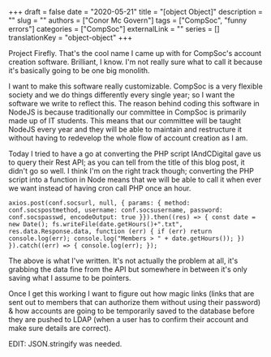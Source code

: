 +++ 
draft = false
date = "2020-05-21"
title = "[object Object]"
description = ""
slug = ""
authors = ["Conor Mc Govern"]
tags = ["CompSoc", "funny errors"]
categories = ["CompSoc"]
externalLink = ""
series = []
translationKey = "object-object"
+++

Project Firefly. That's the cool name I came up with for CompSoc's account creation software. Brilliant, I know. I'm not really sure what to call it because it's basically going to be one big monolith.

I want to make this software really customizable. CompSoc is a very flexible society and we do things differently every single year; so I want the software we write to reflect this. The reason behind coding this software in NodeJS is because traditionally our committee in CompSoc is primarily made up of IT students. This means that our committee will be taught NodeJS every year and they will be able to maintain and restructure it without having to redevelop the whole flow of account creation as I am.

Today I tried to have a go at converting the PHP script IAndCDigital gave us to query their Rest API; as you can tell from the title of this blog post, it didn't go so well. I think I'm on the right track though; converting the PHP script into a function in Node means that we will be able to call it when ever we want instead of having cron call PHP once an hour.

    axios.post(conf.socsurl, null, { params: { method: conf.socspostmethod, username: conf.socsusername, password: conf.socspasswd, encodeOutput: true }}).then((res) => { const date = new Date(); fs.writeFile(date.getHours()+".txt", res.data.Response.data, function (err) { if (err) return console.log(err); console.log("Members > " + date.getHours()); }) }).catch((err) => { console.log(err); });

The above is what I've written. It's not actually the problem at all, it's grabbing the data fine from the API but somewhere in between it's only saving what I assume to be pointers.

Once I get this working I want to figure out how magic links (links that are sent out to members that can authorize them without using their password) & how accounts are going to be temporarily saved to the database before they are pushed to LDAP (when a user has to confirm their account and make sure details are correct).

EDIT: JSON.stringify was needed.